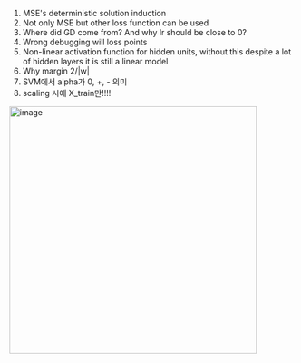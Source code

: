 1. MSE's deterministic solution induction
2. Not only MSE but other loss function can be used
3. Where did GD come from? And why lr should be close to 0?
4. Wrong debugging will loss points
5. Non-linear activation function for hidden units, without this despite a lot of hidden layers it is still a linear model
6. Why margin 2/|w|
7. SVM에서 alpha가 0, +, - 의미
8. scaling 시에 X_train만!!!!
 <img width="436" alt="image" src="https://github.com/user-attachments/assets/97834108-cc3a-4340-9fae-cb0722388fd5">